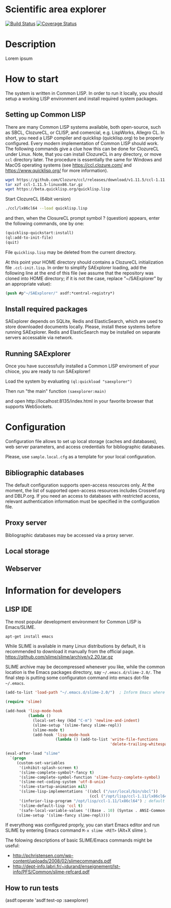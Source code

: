 # **Scientific area explorer**
[![Build Status](https://travis-ci.org/sergadin/SAExplorer.svg?branch=master)](https://travis-ci.org/sergadin/SAExplorer)
[![Coverage Status](https://coveralls.io/repos/github/sergadin/SAExplorer/badge.svg?branch=master)](https://coveralls.io/github/sergadin/SAExplorer?branch=master)

Description
===========
Lorem ipsum

How to start
============

The system is written in Common LISP. In order to run it locally, you
should setup a working LISP environment and install required system
packages.

Setting up Common LISP
----------------------

There are many Common LISP systems available, both open-source, such
as SBCL, ClozureCL, or CLISP, and comercial, e.g. LispWorks, Allegro
CL. In short, you need a LISP compiler and quicklisp (quicklisp.org)
to be properly configured. Every modern implementation of Common LISP
should work. The following commands give a clue how this can be done
for ClozureCL under Linux. Note, that you can install ClozureCL in any
directory, or move `ccl` directory later. The procedure is essentially
the same for Windows and MacOS operating systems (see
https://ccl.clozure.com/ and https://www.quicklisp.org/ for more
information).

```bash
wget https://github.com/Clozure/ccl/releases/download/v1.11.5/ccl-1.11.5-linuxx86.tar.gz
tar xzf ccl-1.11.5-linuxx86.tar.gz
wget https://beta.quicklisp.org/quicklisp.lisp
```

Start ClozureCL (64bit version)
```bash
./ccl/lx86cl64 --load quicklisp.lisp
```

and then, when the ClosureCL prompt symbol ? (question) appears, enter
the following commands, one by one:

```lisp
(quicklisp-quickstart:install)
(ql:add-to-init-file)
(quit)
```

File `quicklisp.lisp` may be deleted from the current directory.

At this point your HOME directory should contains a ClozureCL
initialization file `.ccl-init.lisp`. In order to simplify SAExplorer
loading, add the following line at the end of this file (we assume
that the repository was cloned into HOME directory; if it is not the
case, replace "~/SAExplorer" by an appropriate value):

```lisp
(push #p"~/SAExplorer/" asdf:*central-registry*)
```

Install required packages
-------------------------

SAExplorer depends on SQLite, Redis and ElasticSearch, which are used
to store downloaded documents locally. Please, install these systems
before running SAExplorer. Redis and ElasticSearch may be installed on
separate servers accessable via network.

Running SAExplorer
------------------

Once you have successfully installed a Common LISP enviroment of your
chioce, you are ready to run SAExplorer!

Load the system by evaluating `(ql:quickload "saexplorer")`

Then run "the main" function
  `(saexplorer:main)`

and open
http://localhost:8135/index.html in your favorite browser that supports WebSockets.


Configuration
=============

Configuration file allows to set up local storage (caches and
databases), web server parameters, and access credentials for
bibliographic databases.

Please, use `sample.local.cfg` as a template for your local configuration.

Bibliographic databases
-----------------------

The default configuration supports open-access resources only. At the
moment, the list of supported open-access resources includes
Crossref.org and DBLP.org. If you need an access to databases with
restricted access, relevant authentication information must be
specified in the configuration file.

Proxy server
------------

Bibliographic databases may be accessed via a proxy server.

Local storage
-------------

Webserver
---------


Information for developers
==========================

LISP IDE
--------

The most popular development environment for Common LISP is Emacs/SLIME.
```bash
apt-get install emacs
```

While SLIME is available in many Linux distributions by default, it is
recommended to download it manually from the official page. https://github.com/slime/slime/archive/v2.20.tar.gz

SLIME archive may be decompressed whenever you like, while the common
location is the Emacs packages directory, say
`~/.emacs.d/slime-2.0/`. The final step is putting some configuraton
command into emacs dot-file `~/.emacs`.

```lisp
(add-to-list 'load-path "~/.emacs.d/slime-2.0/")  ; Inform Emacs where SLIME may be found

(require 'slime)

(add-hook 'lisp-mode-hook
          (lambda ()
            (local-set-key (kbd "C-m") 'newline-and-indent)
            (slime-setup '(slime-fancy slime-repl))
            (slime-mode t)
            (add-hook 'lisp-mode-hook
                      (lambda () (add-to-list 'write-file-functions
                                              'delete-trailing-whitespace)))))

(eval-after-load "slime"
  `(progn
     (custom-set-variables
      '(inhibit-splash-screen t)
      '(slime-complete-symbol*-fancy t)
      '(slime-complete-symbol-function 'slime-fuzzy-complete-symbol)
      '(slime-net-coding-system 'utf-8-unix)
      '(slime-startup-animation nil)
      '(slime-lisp-implementations '((sbcl ("/usr/local/bin/sbcl"))
                                     (ccl ("/opt/lisp/ccl-1.11/lx86cl64"))))
      '(inferior-lisp-program "/opt/lisp/ccl-1.11/lx86cl64") ; default Lisp system
      '(slime-default-lisp 'ccl t)
      '(safe-local-variable-values '((Base . 10) (Syntax . ANSI-Common-Lisp) (Encoding . utf-8))))
     (slime-setup '(slime-fancy slime-repl))))
```

If everythong was configured proprly, you can start Emacs editor and
run SLIME by entering Emacs command `M-x slime <RET>` (Alt+X slime
<Enter>).

The folowing descriptions of basic SLIME/Emacs commands might be useful:

* http://pchristensen.com/wp-content/uploads/2008/02/slimecommands.pdf
* http://dept-info.labri.fr/~idurand/enseignement/lst-info/PFS/Common/slime-refcard.pdf


How to run tests
----------------

(asdf:operate 'asdf:test-op :saexplorer)
